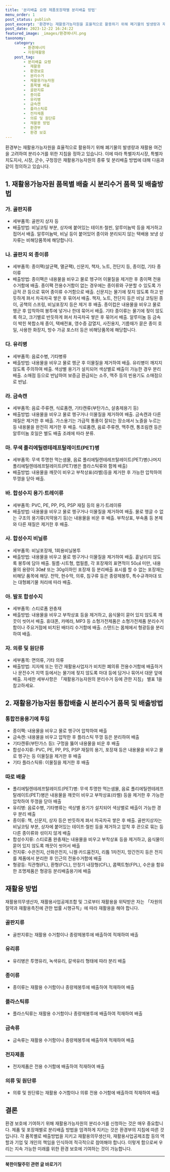 ```yaml
---
title: '분리배출 요령 제품포장재별 분리배출 방법'
menu_order: 1
post_status: publish
post_excerpt: '환경부는 재활용가능자원을 효율적으로 활용하기 위해 폐기물의 발생량과 재활용 여건을 고려하여 분리수거를 위한 지침을 정하고 있습니다. 이에 따라 특별자치시장, 특별자치도지사, 시장, 군수, 구청장은 재활용가능자원의 종류 및 분리배출 방법에 대해 다음과 같이 정의하고 있습니다.'
post_date: 2023-12-22 16:24:22
featured_image: _images/환경에너지.png
taxonomy:
    category:
        - 환경에너지
        - 자원재활용
    post_tag:
        - 분리배출 요령
        -  재활용
        -  환경보호
        -  분리수거
        -  재활용가능자원
        -  품목별 배출
        -  골판지류
        -  종이류
        -  유리병
        -  금속캔
        -  플라스틱류
        -  전자제품
        -  의류 및 원단류
        -  재활용 방법
        -  환경부
        -  환경 보호
---
```



환경부는 재활용가능자원을 효율적으로 활용하기 위해 폐기물의 발생량과 재활용 여건을 고려하여 분리수거를 위한 지침을 정하고 있습니다. 이에 따라 특별자치시장, 특별자치도지사, 시장, 군수, 구청장은 재활용가능자원의 종류 및 분리배출 방법에 대해 다음과 같이 정의하고 있습니다.

## 1. 재활용가능자원 품목별 배출 시 분리수거 품목 및 배출방법

### 가. 골판지류

- 세부품목: 골판지 상자 등
- 배출방법: 비닐코팅 부분, 상자에 붙어있는 테이프·철핀, 알루미늄박 등을 제거하고 접어서 배출. 알루미늄박, 비닐 등이 붙어있어 종이와 분리되지 않는 택배용 보냉 상자류는 비해당품목에 해당합니다.

### 나. 골판지 외 종이류

- 세부품목: 종이팩(살균팩, 멸균팩), 신문지, 책자, 노트, 전단지 등, 종이컵, 기타 종이류
- 배출방법: 종이팩은 내용물을 비우고 물로 헹구어 이물질을 제거한 후 종이팩 전용수거함에 배출. 종이팩 전용수거함이 없는 경우에는 종이류와 구분할 수 있도록 가급적 끈 등으로 묶어 종이류 수거함으로 배출. 신문지는 물기에 젖지 않도록 하고 반듯하게 펴서 차곡차곡 쌓은 후 묶어서 배출. 책자, 노트, 전단지 등은 비닐 코팅된 종이, 공책의 스프링, 비닐포장지 등은 제거 후 배출. 종이컵은 내용물을 비우고 물로 헹군 후 압착하여 봉투에 넣거나 한데 묶어서 배출. 기타 종이류는 물기에 젖이 않도록 하고, 크기별로 반듯하게 펴서 차곡차곡 쌓은 후 묶어서 배출. 알루미늄 등 금속이 박힌 복합소재 종이, 택배전표, 영수증 감열지, 사진용지, 기름때가 묻은 종이 호일, 사용한 화장지, 방수 가공 포스터 등은 비해당품목에 해당합니다.

### 다. 유리병

- 세부품목: 음료수병, 기타병류
- 배출방법: 내용물을 비우고 물로 헹군 후 이물질을 제거하여 배출. 유리병이 깨지지 않도록 주의하여 배출. 색상별 용기가 설치되어 색상별로 배출이 가능한 경우 분리 배출. 소매점 등으로 반납하여 보증금 환급되는 소주, 맥주 등의 빈용기도 소매점으로 반납.

### 라. 금속캔

- 세부품목: 음료·주류캔, 식료품캔, 기타캔류(부탄가스, 살충제용기 등)
- 배출방법: 내용물을 비우고 물로 헹구거나 이물질을 제거하여 배출. 금속캔과 다른 재질은 제거한 후 배출. 가스용기는 가급적 통풍이 잘되는 장소에서 노즐을 누르는 등 내용물을 완전히 제거한 후 배출. 식료품캔, 음료·주류캔, 맥주캔, 통조림캔 등은 알루미늄 호일은 별도 배출 조례에 따라 분류.

### 마. 무색 폴리에틸렌테레프탈레이트(PET)병

- 세부품목: 무색 투명한 먹는샘물, 음료 폴리에틸렌테레프탈레이트(PET)병(나머지 폴리에틸렌테레프탈레이트(PET)병은 플라스틱류와 함께 배출)
- 배출방법: 내용물을 깨끗이 비우고 부착상표(라벨)등을 제거한 후 가능한 압착하여 뚜껑을 닫아 배출.

### 바. 합성수지 용기·트레이류

- 세부품목: PVC, PE, PP, PS, PSP 재질 등의 용기·트레이류
- 배출방법: 내용물을 비우고 물로 헹구거나 이물질을 제거하여 배출. 물로 헹글 수 없는 구조의 용기류(치약용기 등)는 내용물을 비운 후 배출. 부착상표, 부속품 등 본체와 다른 재질은 제거한 후 배출.

### 사. 합성수지 비닐류

- 세부품목: 비닐포장재, 1회용비닐봉투
- 배출방법: 내용물을 비우고 물로 헹구거나 이물질을 제거하여 배출. 흩날리지 않도록 봉투에 담아 배출. 필름·시트형, 랩필름, 각 포장재의 표면적이 50㎠ 미만, 내용물의 용량이 30㎖ 또는 30g이하인 포장재 등 분리배출 표시를 할 수 없는 포장재는 비해당 품목에 해당. 천막, 현수막, 의류, 침구류 등은 종량제봉투, 특수규격마대 또는 대형폐기물 처리에 따라 배출.

### 아. 발포 합성수지

- 세부품목: 스티로폼 완충재
- 배출방법: 내용물을 비우고 부착상표 등을 제거하고, 음식물이 묻어 있지 않도록 깨끗이 씻어서 배출. 휴대폰, 카메라, MP3 등 소형가전제품은 소형가전제품 분리수거함이나 주요거점에 비치된 배터리 수거함에 배출. 스탠드는 몸체에서 형광등을 분리하여 배출.

### 자. 의류 및 원단류 

- 세부품목: 면의류, 기타 의류
- 배출방법: 지자체 또는 민간 재활용사업자가 비치한 폐의류 전용수거함에 배출하거나 문전수거 지역 등에서는 물기에 젖지 않도록 마대 등에 담거나 묶어서 대문 앞에 배출. 자세한 세부사항은 「재활용가능자원의 분리수거 등에 관한 지침」 별표 1을 참고하세요.

## 2. 재활용가능자원 통합배출 시 분리수거 품목 및 배출방법

### 통합전용용기에 투입

- 종이팩: 내용물을 비우고 물로 헹구어 압착하여 배출
- 금속캔: 내용물을 비우고 압착한 후 플라스틱 뚜껑 등은 분리하여 배출
- 기타캔류(부탄가스 등): 구멍을 뚫어 내용물을 비운 후 배출
- 합성수지류: PVC, PE, PP, PS, PSP 재질의 용기, 포장재 등은 내용물을 비우고 물로 헹구는 등 이물질을 제거한 후 배출
- 기타 플라스틱류: 이물질을 제거한 후 배출

### 따로 배출

- 폴리에틸렌테레프탈레이트(PET)병: 무색 투명한 먹는샘물, 음료 폴리에틸렌테레프탈레이트(PET)병은 내용물을 깨끗이 비우고 부착상표(라벨) 등을 제거한 후 가능한 압착하여 뚜껑을 닫아 배출
- 유리병: 음료수병, 기타병류는 색상별 용기가 설치되어 색상별로 배출이 가능한 경우 분리 배출
- 종이류: 책, 신문지, 상자 등은 반듯하게 펴서 차곡차곡 쌓은 후 배출. 골판지상자는 비닐코팅 부분, 상자에 붙어있는 테이프·철핀 등을 제거하고 압착 후 끈으로 묶는 등 다른 종이류와 섞이지 않게 배출
- 합성수지류: 스티로폼 완충재는 내용물을 비우고 부착상표 등을 제거하고, 음식물이 묻어 있지 않도록 깨끗이 씻어서 배출
- 전지류: 수은전지, 산화은전지, 니켈·카드뮴전지, 리튬 1차전지, 망간전지 등은 전지를 제품에서 분리한 후 인근의 전용수거함에 배출
- 형광등: 직관형(FL), 환형(FCL), 안정기 내장형(CFL), 콤팩트형(FPL), 수은을 함유한 조명제품은 형광등 분리배출용기에 배출


## 재활용 방법

재활용의무생산자, 재활용사업공제조합 및 그로부터 재활용을 위탁받은 자는 「자원의 절약과 재활용촉진에 관한 법률 시행규칙」에 따라 재활용을 해야 합니다.

### 골판지류

- 골판지류는 재활용 수거함이나 종량제봉투에 배출하여 적재하여 배출

### 유리류

- 유리병은 투명유리, 녹색유리, 갈색유리 형태에 따라 분리 배출

### 종이류

- 종이류는 재활용 수거함이나 종량제봉투에 배출하여 적재하여 배출

### 플라스틱류

- 플라스틱류는 재활용 수거함이나 종량제봉투에 배출하여 적재하여 배출

### 금속류

- 금속류는 재활용 수거함이나 종량제봉투에 배출하여 적재하여 배출

### 전자제품

- 전자제품은 전용 수거함에 배출하여 적재하여 배출

### 의류 및 원단류

- 의류 및 원단류는 재활용 수거함이나 의류 전용 수거함에 배출하여 적재하여 배출

## 결론

환경 보호에 기여하기 위해 재활용가능자원의 분리수거를 신청하는 것은 매우 중요합니다. 제품 및 포장재별로 분리배출 방법을 엄격하게 지키는 것은 환경부의 지침에 따른 것입니다. 각 품목별로 배출방법을 지키고 재활용의무생산자, 재활용사업공제조합 등의 역할과 기업 및 개인의 책임을 인식하여 적극적으로 참여해야 합니다. 이렇게 함으로써 우리는 지속 가능한 미래를 위한 환경 보호에 기여하는 것이 가능합니다.


<!-- wp:separator -->
<hr class="wp-block-separator has-alpha-channel-opacity"/>
<!-- /wp:separator -->

<!-- wp:group {"backgroundColor":"base","layout":{"type":"constrained"}} -->
<div class="wp-block-group has-base-background-color has-background"><!-- wp:paragraph {"align":"center","fontSize":"medium"} -->
<p class="has-text-align-center has-large-font-size"><strong>북한이탈주민 관련 글 바로가기</strong></p>
<!-- /wp:paragraph -->


<!-- wp:latest-posts
{"categories":[{"id":22630,"count":19,"description":"","link":"https://uknowlaw.com/category/%eb%b6%81%ed%95%9c%ec%9d%b4%ed%83%88%ec%a3%bc%eb%af%bc/","name":"북한이탈주민","slug":"북한이탈주민","taxonomy":"category","parent":0,"meta":[],"_links":{"self":[{"href":"https://uknowlaw.com/wp-json/wp/v2/categories/22630"}],"collection":[{"href":"https://uknowlaw.com/wp-json/wp/v2/categories"}],"about":[{"href":"https://uknowlaw.com/wp-json/wp/v2/taxonomies/category"}],"wp:post_type":[{"href":"https://uknowlaw.com/wp-json/wp/v2/posts?categories=22630"}],"curies":[{"name":"wp","href":"https://api.w.org/{rel}","templated":true}]}}],"postsToShow":100,"excerptLength":28,"postLayout":"grid","columns":2,"featuredImageAlign":"left","featuredImageSizeSlug":"large","fontSize":"small"} /--></div>
<!-- /wp:group -->